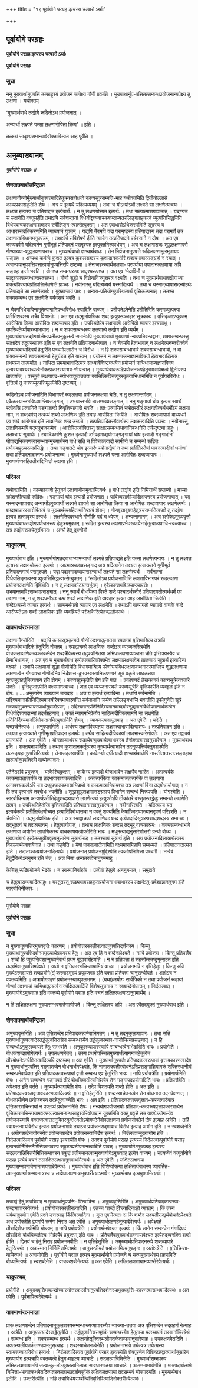 +++
title = "१९ पूर्वायोगे परग्रह इत्यस्य चत्वारो ऽर्थाः"

+++


## पूर्वायोगे परग्रहः

**पूर्वायोगे परग्रह इत्यस्य चत्वारो ऽर्थाः**

**पूर्वायोगे परग्रहः**

### **सुधा**

ननु मुख्यार्थानुपपत्तिं तत्सादृश्यं प्रयोजनं चापेक्ष्य गौणी प्रवर्तते । मुख्याथार्नुप-पत्तितत्सम्बन्धप्रयोजनान्यपेक्ष्य तु लक्षणा । यथोक्तम्

‘मुख्यार्थबाधे तद्योगे रूढितोऽथ प्रयोजनात् ।

अन्यार्थो लक्ष्यते यत्सा लक्षणारोपिता क्रिय’ ॥ इति ।

तत्कथं सादृश्यसम्बन्धावेवोक्तावित्यत आह पूर्वेति ।

## **अनुव्याख्यानम्**

***पूर्वायोगे परग्रहः ॥***

### **शेषवाक्यार्थचन्द्रिका**

लक्षणागौण्योर्मुख्यार्थानुपपत्त्यादिहेतुत्रयसापेक्षत्वे काव्यसूत्रसम्मति-माह यथोक्तमिति द्वितीयोल्लासे काव्यप्रकाशकृतेति शेषः । अत्र य इत्यर्थे यदित्यव्ययम् । तथा च योऽन्योऽर्थो लक्ष्यते सा लक्षणेत्यन्वयः । लक्ष्यत इत्यस्य च प्रतिपाद्यत इत्येवार्थः । न तु लक्षणयोच्यत इत्यर्थः । तथा सत्यात्माश्रयापातात् । यद्यप्यत्र स लक्षणेति वक्तुमर्हति तथाऽपि सर्वशब्दानां विधेयोद्देश्यवाचकशब्दान्यतरलिङ्गग्राहकत्वं व्युत्पत्तिसिद्धमिति विधेयवाचकलक्षणाशब्दस्य स्त्रीलिङ्ग-त्वात्सेत्युक्तम् । अत एवाधारोऽधिकरणमिति सूत्रस्य य आधारस्तदधिकरणमिति व्याख्यानं युक्तम् । यद्यपि चैवमपि यदा परामृष्टस्य प्रतिपाद्यस्य तदा परामर्शे तत्र लक्षणात्वविधानमनुपपन्नम् । तथाऽपि सविशेषणे हीति न्यायेन तत्प्रतिपादने पर्यवसाने न दोषः । अत एव काव्यदर्पणे यदित्यनेन गुणीभूतं प्रतिपादनं परामृश्यत इत्युक्तमित्यवधेयम् । अत्र च लक्षणाशब्दः शुद्धलक्षणापरौ गौण्याख्या-शुद्धलक्षणापरश्च । मुख्यार्थबाधो ज्ञाप्यार्थबाधः । तेन निर्वचनानुपपत्ते रूढिलक्षणामूलभूतायाः सङ्ग्रहः । अन्यथा कर्मणि कुशल इत्यत्र कुशलशब्दस्य कुशादानकर्तरि शक्त्यभावात्सङ्ग्रहो न स्यात् । अत्रान्वयानुपपत्तिवत्तात्पर्यानुपपत्तिरपि द्रष्टव्या । तेनाजहत्स्वार्थलक्षणा- परपर्याया उपादानलक्षणाया अपि सङ्ग्रहः कृतो भवति । योगश्च सम्बन्धरूपः सादृश्यरूपश्च । अत एव ‘भेदाविमौ च सादृश्यात्सम्बन्धान्तरतस्तथा । गौणौ शुद्धौ च विज्ञेयावि’त्युत्तरत्र वक्ष्यति । तथा च मुख्यार्थबाधतद्योगाभ्यां शक्त्यविषयार्थप्रतिपत्तिर्लक्षणेति प्राञ्चः । नवीनास्तु यदित्यव्ययं यस्मादित्यर्थे । तथा च यस्माद्य्वापारादन्योऽर्थः प्रतिपाद्यते सा लक्षणेत्यर्थः । युक्तश्चायं पक्षः । अन्वय-प्रतियोग्युपस्थित्यर्थं वृत्तिकल्पनात् । ततश्च शक्यसम्बन्ध एव लक्षणेति पर्यवसन्नं भवति ।

न चैवमभिधेयाविनाभूतेत्यागामिग्रन्थविरोधः स्यादिति वाच्यम् । प्रतीयतेऽनेनेति प्रतीतिरिति करणव्युत्पत्त्या प्रतीतिशब्दस्य तत्रैव विश्रान्तेः । अत एव तद्भूर्लाक्षणिकः शब्द इत्युपसञ्जहार सूत्रकारः । वृत्तिकृताऽप्युक्तम् आरोपिता क्रिया आरोपितः शब्दव्यापार इति । उपस्थितेरेव लक्षणात्वे आरोपितो व्यापार इत्यसाधु । उपस्थितेर्व्यापारत्वाभावात् । न च शक्यसम्बन्धस्य लक्षणात्वे तद्योग इति व्यर्थम् । मुख्यार्थबाधतद्योगयोर्लक्ष्यप्रतीत्यनुकूलत्वे समानेऽपि मुख्यार्थबाधो मुख्यार्था-न्वयप्रतिबन्धद्वारा, शक्यसम्बन्धस्तु साक्षादेव तदुपस्थापक इति स एव लक्षणेति प्रतिपादनार्थत्वात् । न चैवमपि हेत्वभावान् न लक्षणेत्यनन्तरोक्तेर्न मुख्यार्थबाधादित्रयं हेतुरिति पञ्चमोल्लासेन च विरोधः । न हि शक्यसम्बन्धाभावे शक्यसम्बन्धाभावो, न वा शक्यसम्बन्धे शक्यसम्बन्धो हेतुर्घटत इति वाच्यम् । प्रयोजनं न लक्षणाजन्यज्ञानाविषयो हेत्वभावादित्यत्र प्रथमस्य तात्पर्यात् । नाभिदा समयाभावादित्यत्र साध्यावैशिष्ट्यभयेन प्रयोजनं नाभिधाजन्यज्ञानविषय इत्यस्यावश्यवाच्यत्वेनोक्तप्रकारस्याश्रय-णीयत्वात् । मुख्यार्थबाधरूढिप्रयोजनरूपहेतुत्रयसापेक्षत्वे द्वितीयस्य तात्पर्यात् । वस्तुतो लक्षणापद-स्योभयव्युत्पन्नतया क्वचित्किञ्चित्पुरस्कृत्याभिधानमिति न पूर्वापरविरोधः । वृत्तित्वं तु करणव्युत्पत्तिमूलमेवेति द्रष्टव्यम् ।

रूढितोऽथ प्रयोजनादिति विभागपरं रूढलक्षणा प्रयोजनलक्षणा चेति, न तु लक्षणान्तर्गतम् । एकैकस्यान्तर्भावेऽव्याप्तिप्रसङ्गात् । उभयान्तर्भावे त्वसम्भवप्रसङ्गात् । ननु गङ्गायां घोष इत्यत्र स्वार्थे स्त्रोतसि प्रत्यायिते गङ्गाशब्दो निवृत्तिव्यापारो भवति । ततः प्रत्यायितं स्त्रोतस्तीरं लक्षयतीत्यर्थधर्मोऽयं लक्षणा नाम, न शब्दधर्मस् तत्कथं शब्दो लाक्षणिक इति तत्राह आरोपिता क्रियेति । आरोपितः शब्दव्यापारो वाच्यधर्म एव शब्दे आरोप्यत इति लाक्षणिकः शब्द उच्यते । तत्प्रतिपादितस्यैवार्थस्य लक्षकत्वादिति प्राञ्चः । नवीनास्तु लाक्षणिकमपि पदमनुभावकमेव । आरोपितत्वोक्तिस्तु साक्षात्सम्बन्धाभावानिबन्धनेति तर्कदृष्ट्या प्राहुः । ततश्चायं सूत्रार्थः । रथादिकर्मणि कुशल इत्यादौ दर्भग्रहणाद्ययोगाद्गङ्गायां घोष इत्यादौ गङ्गादीनां घोषाद्यभिकरणत्वासम्भवान्मुख्यार्थस्य बाधे सति च विवेचकत्वादौ सामीप्ये च सम्बन्धे रूढितः प्रयोगबाहुल्यरूपप्रसिद्धेः । तथा गङ्गातटे धोष इत्यादेः प्रयोगाद्येषां न तथा प्रतीतिस्तेषां पावनत्वादीनां धर्माणां तथा प्रतिपादनादात्मनः प्रयोजनाच्च । मुख्येनामुख्यार्थो लक्ष्यते यत्स आरोपितः शब्दव्यापारः । मुख्यार्थव्यवहिततीरादिनिष्ठो लक्षणा इति ।

### **परिमल**

यथोक्तमिति । काव्यप्रकाशे हेतुत्रयं लक्षणाबीजमुक्तमित्यर्थः ॥ बाधे तद्योग इति निमित्तार्थे सप्तम्यौ । मञ्चाः क्रोशन्तीत्यादौ रूढितः । गङ्गायां घोष इत्यादौ प्रयोजनात् । पावित्र्यसामीप्यादिज्ञापनस्य प्रयोजनत्वात् । यद् यस्माद्य्वापाराद् अन्यार्थोऽमुख्यार्थो लक्ष्यते ज्ञायते सा आरोपिता क्रिया स आरोपितः शब्दव्यापारः लक्षणेत्यर्थः । शब्दव्यापारस्यारोपितत्वं च मुख्यार्थव्यवहितार्थनिष्ठत्वं ज्ञेयम् । गौणवृत्तावुक्तहेतुत्रयसम्मतित्वपक्षे तु तद्योग इत्यत्र तत्सादृश्य इत्यर्थः । लक्षणेतिपदस्थाने गौणीति पदं च ध्येयम् । अन्यत्समानम् । अत्र श्लोकेऽमुख्यवृत्तौ मुख्यार्थबाधतद्योगप्रयोजनरूपं हेतुत्रयमुक्तम् । रूढित इत्यस्य लक्षणाप्रभेदरूपत्वेनाहेतुत्वात्क्वाचि-त्कत्वाच्च । तत्र तद्योगरूड्येतुरभिमतः । अन्यौ हेतू दूषणीयौ ।

### **यादुपत्यम्**

मुख्यार्थबाध इति । मुख्यार्थयोगतद्बाधाभ्यामन्यार्थो लक्ष्यते प्रतिपाद्यते इति यत्सा लक्षणेत्यन्वयः । न तु लक्ष्यत इत्यस्य लक्षणयोच्यत इत्यर्थः । आत्माश्रयत्वप्रसङ्गाद् अत्र यदित्यनेन लक्ष्यत इत्याख्याने गुणीभूतं प्रतिपादनमात्रं परामृश्यते । यद्वा यद्यस्माद्य्वापारादन्यार्थो लक्ष्यते सा लक्षणेत्यर्थः । सर्वनाम्नां विधेयलिङ्गत्वस्य व्युत्पत्तिसिद्धत्वात्सेत्युक्तम् । ‘रूढितोऽथ प्रयोजनादि’ति लक्षणाविभागपरं रूढलक्षणा प्रयोजनलक्षणेति द्विविधेति । न तु लक्षणकोट्यन्तर्भूतम् । एकैकान्तर्भावेऽव्याप्त्यापत्तेः । उभयान्तर्भावेऽसम्भवप्रसङ्गात् । ननु स्वार्थं बोधयित्वा विरते शब्दे पश्चादर्थस्तीरं प्रतिपादयतीत्यर्थधर्म एव लक्षणा नाम, न तु शब्दधर्मोऽतः कथं शब्दो लाक्षणिक इति व्यवहार इत्यत आह आरोपिता क्रियेति । शब्देऽध्यस्ते व्यापार इत्यर्थः । सत्यमर्थगतो व्यापार एव लक्षणेति । तथाऽपि वाच्यगतो व्यापारो वाचके शब्दे आरोप्यतेऽतः शब्दो लाक्षणिक इति व्यवह्रियते परीक्षकैरित्येतच्छ्लोकार्थः ।

### **वाक्यार्थरत्नमाला**

लक्षणागौण्योरिति । यद्यपि काव्यसूत्रकृन्मते गौणीं लक्षणातुल्यतया स्वतन्त्रां वृत्तिमाश्रित्य तत्रापि मुख्यार्थबाधादिकं हेतुरिति नोक्तम् । स्याद्वाचको लाक्षणिकः शब्दोऽत्र व्यञ्जकस्त्रिधेति वाचकलाक्षणिकव्यञ्जकभेदेन शब्दत्रैविध्यस्य तदुपयोगितया अभिधालक्षणाव्यञ्जना चेति वृत्तित्रयस्यैव च तेनाभिधानात् । अत एव च मुख्यार्थबाध इत्येतत्कारिकोक्तमेव लक्षणालक्षणत्वेन ततश्चायं सूत्रार्थ इत्यादिना वक्ष्यते । तथापि लक्षणायां शुद्धा गौणीचेति विभागमाश्रित्य परेणोभयविधलक्षणाकथनादस्माभिश्च शुद्धलक्षणाया लक्षणात्वेन गौण्याश्च गौणीत्वेनैव निर्देशात्त-दुभयस्वरूपनिरूपणपरं सूत्रं प्रकृते साधकतया युक्तमुदाहर्तुमित्याशय इति ज्ञेयम् । काव्यसूत्रकृतेति शेष इति पाठः । प्रकाशपदं लेखकागतं काव्यसूत्रेत्यवतारे उक्तेः । वृत्तिकृताऽपीति वक्ष्यमाणत्वाच्च । अत एव व्यञ्जनास्थले काव्यसूत्रेति वृत्तिकारेति व्यवहृत इति न दोषः । ....अनुसारेण व्याख्यानं तावदाह । अत्र य इत्यर्थ इत्यादिना । तथापि सर्वनामेति । उद्दिश्यमानप्रतिनिर्दिश्यमानयोरैक्यमापादयन्ति सर्वनामानि क्रमेण तल्लिङ्गभाजि भवन्तीति इकोगुणेति सूत्रे मञ्जर्यामुक्तन्यायस्यार्थानुवादोऽयम् । उद्दिश्यमानप्रतिनिर्दिश्यमानशब्दयोरनूद्यमानविधीयमानार्थकत्वेन विधेयोद्देश्यपदाभ्यां तदर्थग्रहणात् । उक्तं न्यायमभिप्रेत्यैव साहित्यदीपिकायामपि सा लक्षणेति प्रतिनिर्दिश्यमानलिंगोपादानमित्युक्तमिति ज्ञेयम् । न्यायकल्पनामूलमाह । अत एवेति । यदेति । यच्छब्देनेत्यर्थः । अनुपपन्नमिति । अर्थस्य लक्षणविषयतया लक्षणत्वाभावादित्याशयः । तत्प्रतिपादन इति । लक्ष्यत इत्याख्याते गुणीभूतप्रतिपादन इत्यर्थः । तथैव साहित्यदीपिकायां लाडभास्करेणोक्तेः । अत एव तद्वाक्यं प्रमाणयति । अत एवेति । योगज्ञाप्यार्थस्य रूढार्थवन्मुख्यार्थत्वाभावस्य तेनोक्तत्वात्तदनुसारेणाह । मुख्यार्थबाध इति । शक्तयभावादिति । तथाच कुशादानकर्तृत्वस्य मुख्यार्थत्वाभावेन तदनुपपत्तिर्वक्तुमशक्येति तत्सङ्ग्रहानुपपत्तिरित्यर्थः । तेनाजहत्स्वार्थेति । काकेभ्यो दधीत्यादौ ज्ञाप्यार्थबाधोपि नास्तीत्यतस्तत्सङ्ग्रहाय तात्पर्यानुपपत्तिरपि वाच्येत्याशयः ।

एतेनेतदपि प्रयुक्तम् । यत्कैश्चिदुक्तम् । काकेभ्य इत्यादौ बीजाभावेन लक्षणैव नास्ति । अतात्पर्यके काकमात्रतात्पर्यके वा तदभावावश्यकत्वादिति । अतात्पर्यकेवा काकमात्रतात्पर्यके वा लक्षणाया अनावश्यकत्वेऽपि यत्र दध्युपघातकमात्राभिप्रायो न काकमात्राभिप्रायश्च तत्र लक्षणां विना तद्बोधायोगात् । न हि तत्र वृत्यभावे तद्बोधः भवतीति । शुद्धाशुद्धलक्षणासङ्ग्रहाय विभागेन सम्बन्धं निरूपयति । योगश्चेति । सारबोधिन्याम् अन्यार्थप्रतीतिहेतुशब्दव्यापारो लक्षणेत्यर्थ इत्युक्तेऽपि टीकांतरे वस्तुतस्तद्धेतुः सम्बन्धो लक्षणेति तत्वम् । उपस्थितिहेतोरेव वृत्तित्वादिति प्रतिपादनात्तदनुसारेणाह । नवीनास्त्विति । यदित्यस्य यत इत्यर्थकत्वे प्रतीतिर्लक्षणोच्यत इत्यादिविरोधात्तथा न वक्तुं शक्यमिति केषाञ्चिद्य्वाख्यानदूषणं परिहरति । न चैवमिति । तद्भूर्लाक्षणिक इति । अत्र स्याद्वाचको लाक्षणिकः शब्द इत्येतदादिसूत्रस्थशब्दशब्दस्य सम्बन्धः । तद्भूतत्वं च तदाश्रयत्वम् । हेतुत्वायोगात् । तथाच लाक्षणिकः शब्दस् तद्भूर् वाचकाश्रयः । शक्यसम्बन्धाभावे लक्षणाया अयोगेन लाक्षणिकस्य वाचकाश्रयत्वोक्तेरिति भावः । मधुमत्याद्यनुसारेणोत्तरो ग्रन्थो बोध्यः । मुख्यार्थबाधे इत्येतत्सूत्रीयवृत्यनुसारेण सूत्रार्थमाह । ततश्चायं सूत्रार्थ इति । अथ प्रयोजनादित्यत्राथेत्यस्य विकल्पार्थत्वाशयेनाह । तथा गङ्गेति । येषां पावनत्वादीनामिति वक्ष्यमाणमिहापि सम्बध्यते । प्रतिपादनादात्मन इति । तदात्मकात्प्रयोजनादित्यर्थः । प्रयोजनात् प्रयोजनमुद्दिश्येति ल्यब्लोपनिमित्ता पञ्चमी । नन्वेवं हेतुद्वैविध्येऽननुगम इति चेत् । अत्र मिश्रा अन्यतरत्वेनानुगममाहुः ।

केचित्तु रूढिप्रयोजने भेदके । न स्वरूपनिर्वाहके । प्रत्येकं हेतुत्वे अननुगमात् । समुदाये

च हेतुत्वासम्भवादित्याहुः । वस्तुतस्तु रूढ्यभावसहकृतप्रयोजनाभावाभावस्य लक्षणेऽनु-प्रवेशान्नाननुगम इति सारबोधिनीकारः ।

------------------------------------------------------------------------

पूर्वायोगे परग्रहः

**पूर्वायोगे परग्रहः**

### **सुधा**

न मुख्यानुपपत्तिरमुख्यवृत्तेः कारणम् । प्रयोगोत्तरकालीनत्वादनुपपत्तिदर्शनस्य । किन्तु मुख्यार्थानुपपत्तिदर्शनममुख्यार्थग्रहणस्य हेतुः । अत एव हि न शब्देनापेक्ष्यते । नापि प्रयोक्त्रा । किन्तु प्रतिपत्त्रैव । शब्दो हि व्युत्पत्तिवशान्मुख्यमेवार्थं प्रथमं बुद्धावारोहयति । न च प्रतिपत्ता तं सहसोत्स्त्रष्टुमुत्सहत इति तदर्थमेवानुपपत्तिमपेक्षते । अतो न वृत्तिकारणचिन्तायामियं वाच्या । प्रयोजनमपि न वृत्तिहेतुः । किन्तु सति मुख्येऽस्मदायत्ते शब्दप्रयोगे(ऽ)कस्मादमुख्यं प्रयुञ्जमह इति वक्त्रा प्रतिपत्त्रा चानुसन्धीयते । अतोऽत्र न वक्तव्यमिति । अत्रायोगग्रहणं प्रयोजनस्याप्युपलक्षणम् । (यथा)अयोगः सार्वत्रिको न तथा प्रयोजनं रूढायां गौण्यां लक्षणायां चाभिधातुल्यत्वेनानपेक्षितत्वादिति विशेषसूचनाय न स्वशब्देनोपात्तम् । निर्दलत्वात् । मुख्यायोगेऽमुख्यग्रह इति वक्तव्ये पूर्वायोगे परग्रह इति वचनं लक्षितलक्षणाद्यनुगमार्थम् ।

न हि लक्षितलक्षणा मुख्यासम्भवमात्रेणाश्रीयते । किन्तु लक्षितस्य अपि । अत एवैतदयुक्तं मुख्यार्थबाध इति ।

### **शेषवाक्यार्थचन्द्रिका**

अमुख्यवृत्तरिति । अत्र वृत्तिशब्देन प्रतिपादकत्वमेवाभिमतम् । न तु तदनुकूलव्यापारः । तथा सति मुख्यार्थानुपपत्त्यादेस्तद्धेतुत्वनिरासेन सम्बन्धस्यैव तद्धेतुत्वस्थाप-नानौचित्यप्रसङ्गात् । न हि सम्बन्धोऽनुकूलव्यापारे हेतुः सम्भवति । अनुकूलव्यापारस्यापि सम्बन्धत्वेनाभेदादिति भावः ॥ प्रयोगेति । बोधकशब्दप्रयोगेत्यर्थः । उपलक्षणमेतत् । तस्य प्रथमोपस्थितमुख्यार्थत्यागमात्रहेतुत्वेन तीरबोधनेऽनपेक्षितत्वादित्यपि द्रष्टव्यम् ॥ अत एवेति । मुख्यार्थानुपपत्तेः प्रतिपादकत्वरूपायां वृत्तावकारणत्वादेव न मुख्यार्थानुपपत्तिर् गङ्गाशब्देन बोधनार्थमपेक्ष्यते, किं नामाशक्यतीरबोधनेऽतिप्रसङ्गान्नियामकं शक्तिस्थानीयं सम्बन्धमेवापेक्षत इति प्रतिपादकत्वरूपायां वृत्तौ सम्बन्ध एव हेतुरिति भावः ॥ नापि प्रयोक्त्रेति । प्रयोगार्थमिति शेषः । अनेन सम्बन्धेन गङ्गापदं तीरं बोधयिष्यतीत्यभिप्रेत्यैव तेन गङ्गापदप्रयोगादिति भावः ॥ प्रतिपत्त्रैवेति । अपेक्ष्यत इति वर्तते । मुख्यार्थत्यागायेति शेषः । तदेव विशदयति शब्दो हीति ॥ अत इति । प्रतिपादकत्वरूपवृत्तावकारणत्वादित्यर्थः ॥ न वृत्तिहेतुरिति । शब्दस्याचेतनत्वेन तेन बोधनाय तदनपेक्षणात् । बोधकार्यत्वेन प्रयोजनस्य तदहेतुत्वाच्चेति भावः । अत इति । प्रतिपादकत्वरूपवृत्ताव-करणत्वादेवात्र वृत्तिकारणचिन्तायां न वक्तव्यं प्रयोजनमिति शेषः । नन्वयोगप्रयोजनयोः प्रतिपाद-कत्वरूपवृत्तावकारणत्वेन वृत्तिकारणचिन्तायामवक्तव्यत्वात्सम्बन्धसादृश्योरेवोपादानं युक्तमिति वक्तुं प्रवृत्ते तत्र वाक्येऽयोगस्येव प्रयोजनस्यापि वक्तव्यत्वात्तदनुक्तिरयुक्तेत्यतोऽयोगपदेनैवोपलक्षणया प्रयोजनोक्तेर्न दोष इत्याह अत्रेति । तर्हि स्वायत्तन्यायविरोध इत्यतः प्रयोजनाभावे तथाऽत्र प्रयोजनसद्भावान्न विरोध इत्याह अयोग इति ॥ न स्वशब्देनेति । अयोगशब्देनायोगस्येव प्रयोजनशब्देन प्रयोजनस्यानिर्देश इत्यर्थः । निर्दलत्वान्मुख्यायोग इति । निर्दलत्वादित्यत्र पूर्वायोगे परग्रह इत्यस्येति शेषः । ततश्च पूर्वायोगे परग्रह इत्यस्य निर्दलत्वात्पूर्वायोगे परग्रह इत्यनयोर्निमित्तनैमित्तिकभावस्य स्फुटमप्रतीयमानत्वादिति यावत् । मुख्यायोगेऽमुख्यग्रह इत्यस्य सदलत्वान्निमित्तनैमित्तिकभावस्य स्फुटं प्रतीयमानत्वान्मुख्यायोगेऽमुख्यग्रह इत्येव वाच्यम् । सत्यप्येवं यत्पूर्वायोगे परग्रह इत्येवं वचनं तल्लक्षितलक्षणानुगमार्थमित्यर्थः ॥ अत एवेति । लक्षितलक्षणया मुख्यासम्भवमात्रेणानाश्रयणादेवेत्यर्थः । मुख्यार्थबाध इति विशिष्योक्त्या लक्षितार्थबाधस्य व्यावर्तित-त्वान्मुख्यार्थासम्भवमात्रस्य च लक्षितलक्षणायामुक्तरीत्याऽभावेन मुख्यार्थबाध इत्ययुक्तमित्यर्थः ।

### **परिमल**

तत्राद्यं हेतुं तावन्निराह न मुख्यार्थानुपपत्ति- रित्यादिना ॥ अमुख्यवृत्तिरिति । अमुख्यार्थप्रतिपादकत्वरूप- शब्दव्यापारस्येत्यर्थः ॥ प्रयोगोत्तरकालीनत्वादिति । एतच्च ‘शब्दो ही’त्यादिनाऽग्रे व्यक्तम् । किं तस्य सर्वथानुपयोग एवेति प्रश्ने उत्तरमाह किंत्वित्यादिना । कुत एवमित्यतः स किं शब्देन लक्ष्यतीराद्यर्थबोधनेऽपेक्ष्यते अथ प्रयोक्त्रेति द्वयमपि क्रमेण निराह अत एवेति । अमुख्यार्थग्रहणहेतुत्वादेवेत्यर्थः ॥ अपेक्ष्यते तीरादिबोधनार्थमिति योज्यम् ॥ नापि प्रयोक्त्रेति । प्रयोगार्थमपेक्ष्यत इत्यर्थः । किं त्वनेन सम्बन्धेन गंगादिपदं तीरादिकं बोधयिष्यतीत्य-भिप्रेत्यैवं प्रयुक्तम् इति भावः । प्रतिपत्त्रैवामुख्यार्थग्रहणायापेक्ष्यत इत्येतद्य्वनक्ति शब्दो हीति । द्वितयं च हेतुं निराह प्रयोजनमपीति ॥ न वृत्तिहेतुरिति । अमुख्यार्थप्रतिपादनरूपे शब्दव्यापारे हेतुरित्यर्थः । अकस्मान् निर्निमित्तमित्यर्थः । अनुसन्धीयते प्रयोजनमित्यनुषङ्गः ॥ अतोऽत्रेति । वृत्तिचिन्ता-यामित्यर्थः ॥ अत्रायोगेति । पूर्वायोगे परग्रह इत्यत्र मुख्यार्थायोगे प्रयोजने च सत्यमुख्यार्थस्य ग्रहणमिति बोध्यमित्यर्थः ॥ स्वशब्देनेति । वाचकशब्देनेत्यर्थः ॥ अत एवेति । लक्षितलक्षणायामव्याप्तेरेवेत्यर्थः ।

### **यादुपत्यम्**

प्रयोगेति । अमुख्यवृत्तिमच्छब्दोच्चारणोत्तरकालीनानुपपत्तिदर्शनस्यामुख्यवृत्ति-कारणत्वासम्भवादित्यर्थः ॥ अत एवेति । पूर्वभावित्वदेवेत्यर्थः ।

### **वाक्यार्थरत्नमाला**

प्राक् लक्षणशब्देन प्रतिपादनानुकूलशक्यसम्बन्धाख्यव्यापारस्यैव व्याख्या-ततया अत्र वृत्तिशब्देन तद्ग्रहणं नेत्याह । अत्रेति । अनुपपत्यादेस्तद्धेतुत्वेति । तद्धेतुत्वनिरासपूर्वकं सम्बन्धस्यैव हेतुताया यत्स्थापनं तस्यानोचित्येर्थः । सम्बन्ध इति । शक्यसम्बन्ध इत्यर्थः । लक्षणहेतूक्तिस्थलीयतर्कताण्डवानुसारेणाह । उपलक्षणमेतदिति । उक्तस्थलीयतर्कताण्डवमनुसृत्याह । शब्दस्याचेतनत्वेनेति । प्रयोजनाभावे तथेत्यत्र तथेत्यस्य स्वायत्तन्यायविरोध इत्यर्थः । निर्दलत्वादित्यत्र पूर्वायोगे परग्रह इत्यस्येति शेषपूरणेन विशिष्टतद्वाक्यार्थानुसारेण मुख्यायोग इत्यत्रापि वक्तव्यत्वे हेतुमध्याहृत्य व्याचष्टे । सदलत्वान्निमित्तेति । मुख्यार्थासम्भवस्य लक्षितलक्षणायामपि सत्वात्कु-तोऽयुक्तत्वमित्यतः सावधारणतया व्याचष्टे । असम्भवमात्रेणेति । मात्रपदार्थलाभे निमित्ता-भावात्कथमेतदित्यतस्तल्लाभप्रदर्शनपूर्वकं लक्षितलक्षणायां तदसम्भवं चोपपादयति । मुख्यार्थबाध इतीति । उक्तरीत्येति । नहि तत्राभिधेयसम्बन्धिनिवृत्तिरित्यादिनोक्तरीत्येत्यर्थः ।





